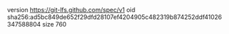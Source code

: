 version https://git-lfs.github.com/spec/v1
oid sha256:ad5bc849de652f29dfd28107ef4204905c482319b874252ddf41026347588804
size 760
